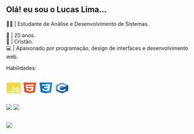 ## Olá! eu sou o Lucas Lima...

<div>
👨‍💻 | Estudante de Análise e Desenvolvimento de Sistemas.  
  
📌 | 20 anos.    
🙏 | Cristão.    
💻 | Apaixonado por programação, design de interfaces e desenvolvimento web. 
</div>

Habilidades:
<div style="display: inline_block"><br>
  <img align="center" alt="Lucas-Js" height="30" width="40" src="https://raw.githubusercontent.com/devicons/devicon/master/icons/javascript/javascript-plain.svg">
  <img align="center" alt="Lucas-HTML" height="30" width="40" src="https://raw.githubusercontent.com/devicons/devicon/master/icons/html5/html5-original.svg">
  <img align="center" alt="Lucas-CSS" height="30" width="40" src="https://raw.githubusercontent.com/devicons/devicon/master/icons/css3/css3-original.svg">
  <img align="center" alt="Lucas-C" height="30" width="40" src="https://raw.githubusercontent.com/devicons/devicon/master/icons/c/c-original.svg">
</div>
  
  ##

<div>
  <img height="180em" src="https://github-readme-stats.vercel.app/api?username=lucaslima04&show_icons=true&theme=dark&include_all_commits=true">
  
  <img height="180em" src="https://github-readme-stats.vercel.app/api/top-langs/?username=lucaslima04&layout=compact&langs_count=16&theme=dark">
</div>

##

  <div>
    <a href="https://www.linkedin.com/in/
lucas-lima-4b8134291" target="_blank"><img src="https://img.shields.io/badge/-LinkedIn-%230077B5?style=for-the-badge&logo=linkedin&logoColor=white" target="_blank"></a> 
  </div>
